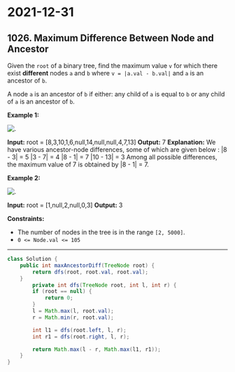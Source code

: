 # 2021-12-31

## 1026. Maximum Difference Between Node and Ancestor

Given the `root` of a binary tree, find the maximum value `v` for which there exist **different** nodes `a` and `b` where `v = |a.val - b.val|` and `a` is an ancestor of `b`.

A node `a` is an ancestor of `b` if either: any child of `a` is equal to `b` or any child of `a` is an ancestor of `b`.

**Example 1:**

![.](https://assets.leetcode.com/uploads/2020/11/09/tmp-tree.jpg)

**Input:** root = \[8,3,10,1,6,null,14,null,null,4,7,13\]
**Output:** 7
**Explanation:** We have various ancestor-node differences, some of which are given below :
|8 - 3| = 5
|3 - 7| = 4
|8 - 1| = 7
|10 - 13| = 3
Among all possible differences, the maximum value of 7 is obtained by |8 - 1| = 7.

**Example 2:**

![.](https://assets.leetcode.com/uploads/2020/11/09/tmp-tree-1.jpg)

**Input:** root = \[1,null,2,null,0,3\]
**Output:** 3

**Constraints:**

- The number of nodes in the tree is in the range `[2, 5000]`.
- `0 <= Node.val <= 105`

---

```java
class Solution {
    public int maxAncestorDiff(TreeNode root) {
        return dfs(root, root.val, root.val);
    }
        private int dfs(TreeNode root, int l, int r) {
        if (root == null) {
            return 0;
        }
        l = Math.max(l, root.val);
        r = Math.min(r, root.val);

        int l1 = dfs(root.left, l, r);
        int r1 = dfs(root.right, l, r);

        return Math.max(l - r, Math.max(l1, r1));
    }
}
```
